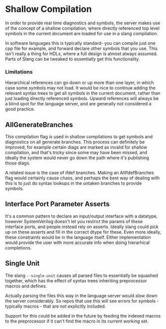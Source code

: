 # Shallow Compilation

In order to provide real time diagnostics and symbols, the server makes use of the concept of a shallow compilation, where directly referenced top level symbols in the current document are loaded for use in a slang compilation.

In software languages this is typically standard- you can compile just one cpp file for example, and forward declare other symbols that you use.
This isn't really a thing for HDLs, where a full design is almost always assumed. Parts of Slang can be tweaked to essentially get this functionality.

### Limitations

Hierarchical references can go down or up more than one layer, in which case some symbols may not load. It would be nice to continue adding the relevant syntax trees to get all symbols in the current document, rather than just loading directly referenced symbols. Upward references will always be a blind spot for the language server, and are generally not considered a good practice.

## AllGenerateBranches

This compilation flag is used in shallow compilations to get symbols and diagnostics on all generate branches. This process can definitely be improved; for example certain diags are marked as invalid for shallow compilation, and that's tricky since some may have been missed, and ideally the system would never go down the path where it's publishing those diags.

A related issue is the case of ifdef branches. Making an AllIfdefBranches flag would certainly cause chaos, and perhaps the best way of dealing with this is to just do syntax lookups in the untaken branches to provide symbols.

## Interface Port Parameter Asserts

It's a common pattern to declare an input/output interface with a datatype, however SystemVerilog doesn't let you restrict the params of these interface ports, and people instead rely on asserts. Ideally slang could pick up on these asserts and fill in the correct dtype for these. Even more ideally, these constraints would be in the language itself. Either implementation would provide the user with more accurate info when doing hierarhical completions.

## Single Unit

The slang `--single-unit` causes all parsed files to essentially be squashed together, which has the effect of syntax trees inheriting preprocessor macros and defines.

Actually parsing the files this way in the language server would slow down the server considerably. So repos that use this will see errors for symbols - typically macros - that are not explicitly included.

Support for this could be added in the future by feeding the indexed macros to the preprocessor if it can't find the macro in its current working set.
